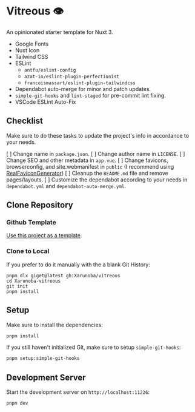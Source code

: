 # Vitreous 👁️

An opinionated starter template for Nuxt 3.

* Google Fonts
* Nuxt Icon
* Tailwind CSS
* ESLint
    * `antfu/eslint-config`
    * `azat-io/eslint-plugin-perfectionist`
    * `francoismassart/eslint-plugin-tailwindcss`
* Dependabot auto-merge for minor and patch updates.
* `simple-git-hooks` and `lint-staged` for pre-commit lint fixing.
* VSCode ESLint Auto-Fix

## Checklist
Make sure to do these tasks to update the project's info in accordance to your needs.

[ ] Change name in `package.json`.
[ ] Change author name in `LICENSE`.
[ ] Change SEO and other metadata in `app.vue`.
[ ] Change favicons, browserconfig, and site.webmanifest in `public` (I recommend using [RealFaviconGenerator](https://realfavicongenerator.net/))
[ ] Cleanup the `README.md` file and remove pages/layouts.
[ ] Customize the dependabot according to your needs in `dependabot.yml` and `dependabot-auto-merge.yml`.

## Clone Repository

### Github Template

[Use this project as a template](https://github.com/Xarunoba/vitreous).

### Clone to Local

If you prefer to do it manually with the a blank Git History:

```
pnpm dlx giget@latest gh:Xarunoba/vitreous
cd Xarunoba-vitreous
git init
pnpm install
```

## Setup

Make sure to install the dependencies:

```bash
pnpm install
```

If you still haven't initialized Git, make sure to setup `simple-git-hooks`:

```bash
pnpm setup:simple-git-hooks
```

## Development Server

Start the development server on `http://localhost:11226`:

```bash
pnpm dev
```

